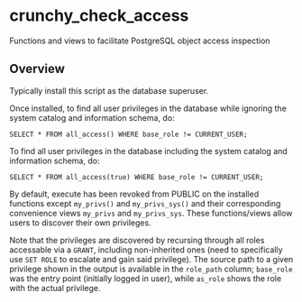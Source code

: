 # crunchy_check_access
Functions and views to facilitate PostgreSQL object access inspection

## Overview
Typically install this script as the database superuser.

Once installed, to find all user privileges in the database while ignoring the system catalog and information schema, do:
```
SELECT * FROM all_access() WHERE base_role != CURRENT_USER;
```

To find all user privileges in the database including the system catalog and information schema, do:
```
SELECT * FROM all_access(true) WHERE base_role != CURRENT_USER;
```

By default, execute has been revoked from PUBLIC on the installed functions except ```my_privs()``` and ```my_privs_sys()``` and their corresponding convenience views ```my_privs``` and ```my_privs_sys```. These functions/views allow users to discover their own privileges.

Note that the privileges are discovered by recursing through all roles accessable via a ```GRANT```, including non-inherited ones (need to specifically use ```SET ROLE``` to escalate and gain said privilege). The source path to a given privilege shown in the output is available in the ```role_path``` column; ```base_role``` was the entry point (initially logged in user), while ```as_role``` shows the role with the actual privilege.
